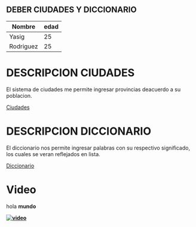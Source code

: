 ## DEBER CIUDADES Y DICCIONARIO

| Nombre | edad |
|--------|-----|
| Yasig | 25 |
| Rodriguez | 25 |

<h1>DESCRIPCION CIUDADES</h1>
  <p>El sistema de ciudades me permite ingresar provincias deacuerdo a su poblacion.</p>
  
  <a href=https://github.com/Ricardo-lab/1repositorio/tree/master/DeberCiudades > Ciudades<a>
  
  
  <h1>DESCRIPCION DICCIONARIO</h1>
  <p>El diccionario nos permite ingresar palabras con su respectivo significado, los cuales se veran reflejados en lista.</p>
 
 <a href=https://github.com/Ricardo-lab/1repositorio/tree/master/Diccionarios > Diccionario<a> 

<h1> Video </h1>

<p> hola <strong> mundo </stron> </>

<a href="https://www.youtube.com/watch?v=FN0ENLG8O3s"> 
  
 [![video](https://img.youtube.com/vi/K73AcCK_bGk/0.jpg)](https://www.youtube.com/watch?v=K73AcCK_bGk?=K73AcCK_bGk)


